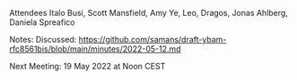 Attendees Italo Busi, Scott Mansfield, Amy Ye, Leo, Dragos, Jonas Ahlberg, Daniela Spreafico

Notes: Discussed: https://github.com/samans/draft-ybam-rfc8561bis/blob/main/minutes/2022-05-12.md

Next Meeting: 19 May 2022 at Noon CEST
